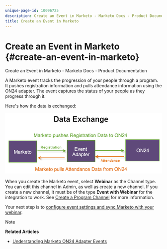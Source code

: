 ```yaml
---
unique-page-id: 10096725
description: Create an Event in Marketo - Marketo Docs - Product Documentation
title: Create an Event in Marketo
---
```


# Create an Event in Marketo {#create-an-event-in-marketo}

Create an Event in Marketo - Marketo Docs - Product Documentation

A Marketo event tracks the progression of your people through a program. It pushes registration information and pulls attendance information using the ON24 adapter. The event captures the status of your people as they progress through it.

Here's how the data is exchanged:

![](assets/image2015-12-16-13-33-56.png)

When you create the Marketo event, select **Webinar** as the Channel type. You can edit this channel in Admin, as well as create a new channel. If you create a new channel, it must be of the type **Event with Webinar** for the integration to work. See [Create a Program Channel](../../../../../product-docs/administration/tags/create-a-program-channel.md) for more information.

Your next step is to [configure event settings and sync Marketo with your webinar](https://docs.marketo.com/x/IRCa).

>[!NOTE]
>
>**Related Articles**
>
>* [Understanding Marketo ON24 Adapter Events](understanding-marketo-on24-adapter-events.md)
>

